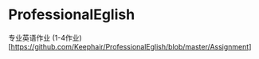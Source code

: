 # ProfessionalEglish
专业英语作业
(1-4作业)[https://github.com/Keephair/ProfessionalEglish/blob/master/Assignment]
